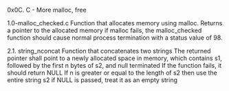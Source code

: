 0x0C. C - More malloc, free

1.0-malloc_checked.c
Function that allocates memory using malloc.
Returns a pointer to the allocated memory
if malloc fails, the malloc_checked function should cause normal process termination with a status value of 98.

2.1. string_nconcat
Function that concatenates two strings
The returned pointer shall point to a newly allocated space in memory, which contains s1, followed by the first n bytes of s2, and null terminated
If the function fails, it should return NULL
If n is greater or equal to the length of s2 then use the entire string s2
if NULL is passed, treat it as an empty string


